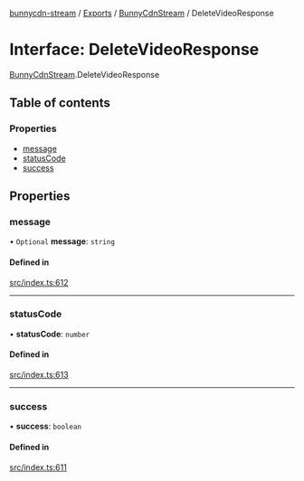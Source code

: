 [bunnycdn-stream](../README.md) / [Exports](../modules.md) / [BunnyCdnStream](../modules/BunnyCdnStream.md) / DeleteVideoResponse

# Interface: DeleteVideoResponse

[BunnyCdnStream](../modules/BunnyCdnStream.md).DeleteVideoResponse

## Table of contents

### Properties

- [message](BunnyCdnStream.DeleteVideoResponse.md#message)
- [statusCode](BunnyCdnStream.DeleteVideoResponse.md#statuscode)
- [success](BunnyCdnStream.DeleteVideoResponse.md#success)

## Properties

### message

• `Optional` **message**: `string`

#### Defined in

[src/index.ts:612](https://github.com/dan-online/bunnycdn-stream/blob/57a3027/src/index.ts#L612)

___

### statusCode

• **statusCode**: `number`

#### Defined in

[src/index.ts:613](https://github.com/dan-online/bunnycdn-stream/blob/57a3027/src/index.ts#L613)

___

### success

• **success**: `boolean`

#### Defined in

[src/index.ts:611](https://github.com/dan-online/bunnycdn-stream/blob/57a3027/src/index.ts#L611)
